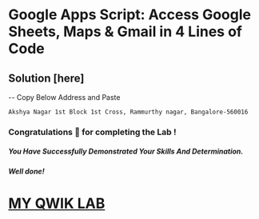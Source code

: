 # Google Apps Script: Access Google Sheets, Maps & Gmail in 4 Lines of Code

## Solution [here]

-- Copy Below Address and Paste

```
Akshya Nagar 1st Block 1st Cross, Rammurthy nagar, Bangalore-560016
```


### Congratulations 🎉 for completing the Lab !

##### *You Have Successfully Demonstrated Your Skills And Determination.*

#### *Well done!*

# [MY QWIK LAB](https://www.youtube.com/@MyQwiklab)
